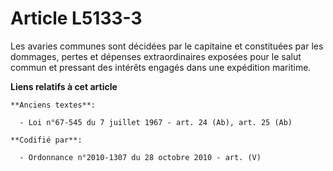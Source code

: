 # Article L5133-3

Les avaries communes sont décidées par le capitaine et constituées par les dommages, pertes et dépenses extraordinaires
exposées pour le salut commun et pressant des intérêts engagés dans une expédition maritime.

**Liens relatifs à cet article**

	**Anciens textes**:

	  - Loi n°67-545 du 7 juillet 1967 - art. 24 (Ab), art. 25 (Ab)

	**Codifié par**:

	  - Ordonnance n°2010-1307 du 28 octobre 2010 - art. (V)
